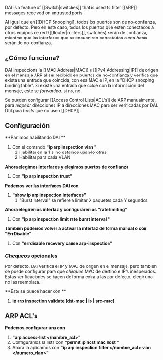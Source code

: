 
DAI is a feature of [[Switch|switches]] that is used to filter [[ARP]] messages received on untrusted ports. 

Al igual que en [[DHCP Snooping]], todos los puertos son de no-confianza, por defecto. Pero en este caso, todos los puertos que estén conectados a otros equipos de red ([[Router|routers]], switches) serán de confianza, mientras que las interfaces que se encuentren conectadas a *end hosts* serán de no-confianza.



## ¿Cómo funciona?

DAI inspecciona la [[MAC Address|MAC]] e [[IPv4 Addressing|IP]] de origen en el mensaje ARP al ser recibido en puertos de no-confianza y verifica que exista una entrada que coincida, con esa MAC e IP, en la "DHCP snooping binding table".
Si existe una entrada que calce con la información del mensaje, este se *forwardea*. si no, no.

Se pueden configurar [[Access Control Lists|ACL's]] de ARP manualmente, para *mapear* direcciones IP a direcciones MAC para ser verificadas por DAI. Útil para *hosts* que no usen [[DHCP]].



## Configuración

**Partimos habilitando DAI **
1. Con el comando **"ip arp inspection vlan </numero>"**
	1. Habilitar en la 1 si no estamos usando otras
	2. Habilitar para cada VLAN

**Ahora elegimos interfaces y elegimos puertos de confianza**
1. Con **"ip arp inspection trust"**

**Podemos ver las interfaces DAI con**
1. **"show ip arp inspection interfaces"**
	1. "Burst Interval" se refiere a limitar X paquetes cada Y segundos

**Ahora elegiremos interfaz y configuraremos "rate limiting"**
1. Con **"ip arp inspection limit rate </paquetes> burst interval </segundos>"**

**También podemos volver a activar la interfaz de forma manual o con "ErrDisable"**
1. Con **"errdisable recovery cause arp-inspection"**


### *Chequeos* opcionales

Por defecto, DAI verifica el IP y MAC de origen en el mensaje, pero también se puede configurar para que *chequee* MAC de destino e IP's inesperados. Estas verificaciones se hacen de forma extra a las por defecto, elegir una no las reemplaza.

**Esto se puede hacer con **
1. **ip arp inspection validate [dst-mac | ip | src-mac]**


## ARP ACL's

**Podemos configurar una con**
1. **"arp access-list </nombre_acl>"**
2. Configuramos la lista con **"permit ip host </ip> mac host </mac>"**
3. Ahora la aplicamos con **"ip arp inspection filter </nombre_acl> vlan </numero_vlan>"**
